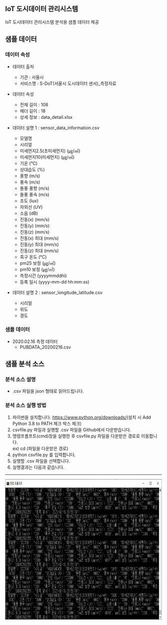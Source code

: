 ## IoT 도시데이터 관리시스템
IoT 도시데이터 관리시스템 분석용 샘플 데이터 제공




## 샘플 데이터

### 데이터 속성

- 데이터 출처
  * 기관 : 서울시
  * 서비스명 : S-DoT(서울시 도시데이터 센서)_측정자료

- 데이터 속성
  * 전체 길이 : 108
  * 헤더 길이 : 18
  * 상세 정보 : data_detail.xlsx 

- 데이터 설명 1 : sensor_data_information.csv
  * 모델명
  * 시리얼
  * 미세먼지2.5(초미세먼지) (㎍/㎥)
  * 미세먼지10(미세먼지) (㎍/㎥)
  * 기온 (℃)
  * 상대습도 (%)
  * 풍향 (m/s)
  * 풍속 (m/s)
  * 돌풍 풍향 (m/s)
  * 돌풍 풍속 (m/s)
  * 조도 (lux)
  * 자외선 (UV)
  * 소음 (dB)
  * 진동(x) (mm/s)
  * 진동(y) (mm/s)
  * 진동(z) (mm/s)
  * 진동(x) 최대 (mm/s)
  * 진동(y) 최대 (mm/s)
  * 진동(z) 최대 (mm/s)
  * 흑구 온도 (℃)
  * pm25 보정 (㎍/㎥)
  * pm10 보정 (㎍/㎥)
  * 측정시간 (yyyymmddhi)
  * 등록 일시 (yyyy-mm-dd hh:mm:ss)


- 데이터 설명 2 : sensor_longitude_latitude.csv
  * 시리얼
  * 위도
  * 경도 
 

  
  
### 샘플 데이터

- 2020.02.16 측정 데이터
  * PUBDATA_20200216.csv




## 샘플 분석 소스 

### 분석 소스 설명
- .csv 파일을 json 형태로 읽어드립니다.

### 분석 소스 실행 방법
1. 파이썬을 설치합니다. <https://www.python.org/downloads/>(설치 시 Add Python 3.8 to PATH 체크 박스 체크)
2. csvfile.py 파일과 실행할 .csv 파일을 Github에서 다운받습니다.
3. 명령프롬프트(cmd)창을 실행한 후 csvfile.py 파일을 다운받은 경로로 이동합니다.    
 ex) cd (파일을 다운받은 경로)
4. python csvfile.py 를 입력합니다.
5. 실행할 .csv 파일을 선택합니다.
6. 실행결과는 다음과 같습니다.
---
<img src="/cvsfile_result.png" width="850px" height="450px" title="cvsfile_result" alt="cvsfile_result"></img><br/>
